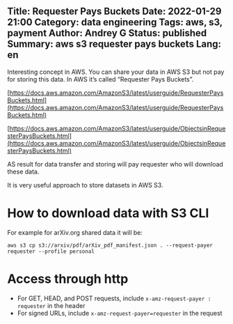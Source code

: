 Title: Requester Pays Buckets
Date: 2022-01-29 21:00
Category: data engineering
Tags: aws, s3, payment
Author: Andrey G
Status: published
Summary: aws s3 requester pays buckets
Lang: en
---


Interesting concept in AWS. You can share your data in AWS S3 but not pay for storing this data. In AWS it’s called “Requester Pays Buckets”.

[https://docs.aws.amazon.com/AmazonS3/latest/userguide/RequesterPaysBuckets.html](https://docs.aws.amazon.com/AmazonS3/latest/userguide/RequesterPaysBuckets.html)

[https://docs.aws.amazon.com/AmazonS3/latest/userguide/ObjectsinRequesterPaysBuckets.html](https://docs.aws.amazon.com/AmazonS3/latest/userguide/ObjectsinRequesterPaysBuckets.html)

AS result for data transfer and storing will pay requester who will download these data.

It is very useful approach to store datasets in AWS S3.

# How to download data with S3 CLI

For example for arXiv.org shared data it will be:

```shell
aws s3 cp s3://arxiv/pdf/arXiv_pdf_manifest.json . --request-payer requester --profile personal
```

# Access through http

- For GET, HEAD, and POST requests, include `x-amz-request-payer : requester` in the header
- For signed URLs, include `x-amz-request-payer=requester` in the request

